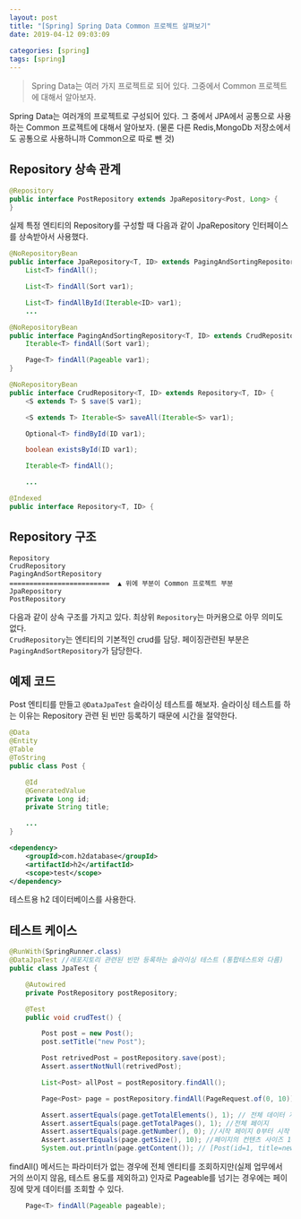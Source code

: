 ```yaml
---
layout: post
title: "[Spring] Spring Data Common 프로젝트 살펴보기"
date: 2019-04-12 09:03:09
 
categories: [spring]
tags: [spring]
---
```


> Spring Data는 여러 가지 프로젝트로 되어 있다. 그중에서 Common 프로젝트에 대해서 알아보자.


Spring Data는 여러개의 프로젝트로 구성되어 있다. 그 중에서 JPA에서 공통으로 사용하는 Common 프로젝트에 대해서 알아보자. (물론 다른 Redis,MongoDb 저장소에서도 공통으로 사용하니까 Common으로 따로 뺀 것)

## Repository 상속 관계

```java
@Repository
public interface PostRepository extends JpaRepository<Post, Long> {
}
```

실제 특정 엔티티의 Repository를 구성할 때 다음과 같이 JpaRepository 인터페이스를 상속받아서 사용했다.

```java
@NoRepositoryBean
public interface JpaRepository<T, ID> extends PagingAndSortingRepository<T, ID>, QueryByExampleExecutor<T> {
    List<T> findAll();

    List<T> findAll(Sort var1);

    List<T> findAllById(Iterable<ID> var1);
    ...

```

```java
@NoRepositoryBean
public interface PagingAndSortingRepository<T, ID> extends CrudRepository<T, ID> {
    Iterable<T> findAll(Sort var1);

    Page<T> findAll(Pageable var1);
}
```

```java
@NoRepositoryBean
public interface CrudRepository<T, ID> extends Repository<T, ID> {
    <S extends T> S save(S var1);

    <S extends T> Iterable<S> saveAll(Iterable<S> var1);

    Optional<T> findById(ID var1);

    boolean existsById(ID var1);

    Iterable<T> findAll();

    ...

```

```java
@Indexed
public interface Repository<T, ID> {

```

## Repository 구조

```
Repository
CrudRepository
PagingAndSortRepository
=========================  ▲ 위에 부분이 Common 프로젝트 부분
JpaRepository
PostRepository
```

다음과 같이 상속 구조를 가지고 있다. 최상위 `Repository`는 마커용으로 아무 의미도 없다.  
`CrudRepository`는 엔티티의 기본적인 crud를 담당. 페이징관련된 부분은 `PagingAndSortRepository`가 담당한다.

## 예제 코드

Post 엔티티를 만들고 `@DataJpaTest` 슬라이싱 테스트를 해보자. 슬라이싱 테스트를 하는 이유는 Repository 관련 된 빈만 등록하기 때문에 시간을 절약한다.

```java
@Data
@Entity
@Table
@ToString
public class Post {

    @Id
    @GeneratedValue
    private Long id;
    private String title;

    ...
}
```

```xml
<dependency>
    <groupId>com.h2database</groupId>
    <artifactId>h2</artifactId>
    <scope>test</scope>
</dependency>
```

테스트용 h2 데이터베이스를 사용한다.

## 테스트 케이스

```java
@RunWith(SpringRunner.class)
@DataJpaTest //레포지토리 관련된 빈만 등록하는 슬라이싱 테스트 (통합테스트와 다름)
public class JpaTest {

    @Autowired
    private PostRepository postRepository;

    @Test
    public void crudTest() {

        Post post = new Post();
        post.setTitle("new Post");

        Post retrivedPost = postRepository.save(post);
        Assert.assertNotNull(retrivedPost);

        List<Post> allPost = postRepository.findAll();

        Page<Post> page = postRepository.findAll(PageRequest.of(0, 10));

        Assert.assertEquals(page.getTotalElements(), 1); // 전체 데이터 개수
        Assert.assertEquals(page.getTotalPages(), 1); //전체 페이지
        Assert.assertEquals(page.getNumber(), 0); //시작 페이지 0부터 시작
        Assert.assertEquals(page.getSize(), 10); //페이지의 컨텐츠 사이즈 10개 단위로 끊음
        System.out.println(page.getContent()); // [Post(id=1, title=new Post, comments=[])]

```

findAll() 메서드는 파라미터가 없는 경우에 전체 엔티티를 조회하지만(실제 업무에서 거의 쓰이지 않음, 테스트 용도를 제외하고) 인자로 Pageable를 넘기는 경우에는 페이징에 맞게 데이터를 조회할 수 있다.

```java
    Page<T> findAll(Pageable pageable);
```
